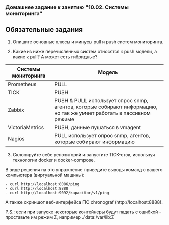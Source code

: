 ### Домашнее задание к занятию "10.02. Системы мониторинга"

## Обязательные задания

1. Опишите основные плюсы и минусы pull и push систем мониторинга.

2. Какие из ниже перечисленных систем относятся к push модели, а какие к pull? А может есть гибридные?

| Системы мониторинга   | Модель        |
| --------------------- | ------------- |
| Prometheus            | PULL          |
| TICK                  | PUSH          |
| Zabbix                | PUSH & PULL использует опрос snmp, агентов, которые собирают информацию, но так же умеет работать в пассивном режиме|
| VictoriaMetrics       | PUSH, данные пушаться в vmagent|
| Nagios                | PULL использует опрос snmp, агентов, которые собирают информацию |

3. Склонируйте себе репозиторий и запустите TICK-стэк, используя технологии docker и docker-compose.

В виде решения на это упражнение приведите выводы команд с вашего компьютера (виртуальной машины):

```
- curl http://localhost:8086/ping
- curl http://localhost:8888
- curl http://localhost:9092/kapacitor/v1/ping
```
А также скриншот веб-интерфейса ПО chronograf (http://localhost:8888).

P.S.: если при запуске некоторые контейнеры будут падать с ошибкой - проставьте им режим Z, например ./data:/var/lib:Z

